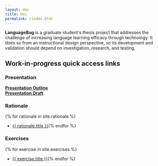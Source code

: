 ```yaml
---
layout: doc
title: Doc
permalink: /index.html
---
```


**LanguageBug** is a graduate student's thesis project that addresses the challenge of increasing language learning efficacy through technology. It does so from an instructional design perspective, so its development and validation should depend on investigation, research, and testing.

## Work-in-progress quick access links

### Presentation

**[Presentation Outline](/outline)**  
**[Presentation Draft](/presentations/design-expo/index.html)**

### Rationale

{% for rationale in site.rationale %}
* <a href="{{ rationale.url | prepend: site.baseurl }}">{{ rationale.title }}</a>{% endfor %}

### Exercises

{% for exercise in site.exercises %}
* <a href="{{ exercise.url | prepend: site.baseurl }}">{{ exercise.title }}</a>{% endfor %}